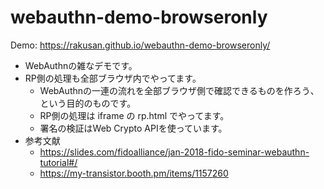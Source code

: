 # webauthn-demo-browseronly

Demo: https://rakusan.github.io/webauthn-demo-browseronly/

* WebAuthnの雑なデモです。
* RP側の処理も全部ブラウザ内でやってます。
  * WebAuthnの一連の流れを全部ブラウザ側で確認できるものを作ろう、という目的のものです。
  * RP側の処理は iframe の rp.html でやってます。
  * 署名の検証はWeb Crypto APIを使っています。
* 参考文献
  * https://slides.com/fidoalliance/jan-2018-fido-seminar-webauthn-tutorial#/
  * https://my-transistor.booth.pm/items/1157260
